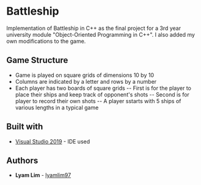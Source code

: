 # Battleship

Implementation of Battleship in C++ as the final project for a 3rd year university module "Object-Oriented Programming in C++". I also added my own modifications to the game. 

## Game Structure
- Game is played on square grids of dimensions 10 by 10
- Columns are indicated by a letter and rows by a number
- Each player has two boards of square grids
-- First is for the player to place their ships and keep track of opponent's shots
-- Second is for player to record their own shots
-- A player sstarts with 5 ships of various lengths in a typical game


## Built with

* [Visual Studio 2019](https://visualstudio.microsoft.com/vs/) - IDE used

## Authors

* **Lyam Lim** - [lyamlim97](https://github.com/lyamlim97)